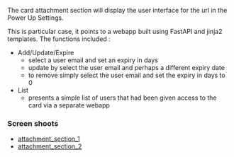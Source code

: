 The card attachment section will display the user interface for the url in the Power Up Settings.

This is particular case, it points to a webapp built using FastAPI and jinja2 templates. The functions included :
- Add/Update/Expire
  - select a user email and set an expiry in days
  - update by select the user email and perhaps a different expiry date
  - to remove simply select the user email and set the expiry in days to 0
- List
  - presents a simple list of users that had been given access to the card via a separate webapp

### Screen shoots
- [attachment_section_1](https://drive.google.com/file/d/1d19TIP6kc7Eqj9a8_9A1rDZxrhKXVv1t/view?usp=sharing)
- [attachment_section_2](https://drive.google.com/file/d/14ehixNj7uhiuYRMB_qsTNW5dIkbde5_e/view?usp=sharing)
